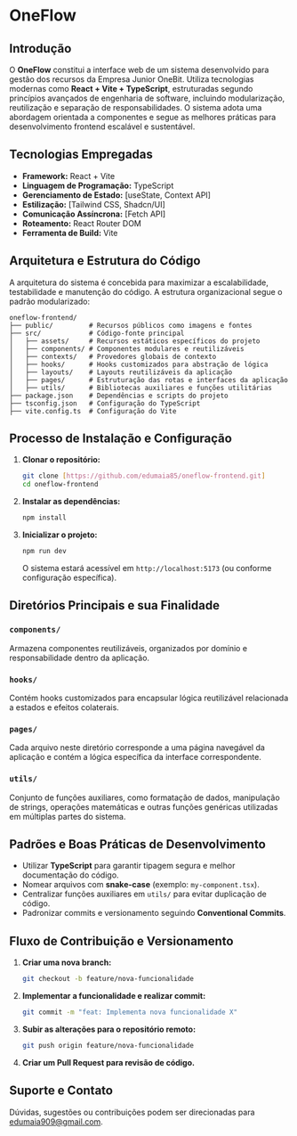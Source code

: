 # OneFlow

## Introdução
O **OneFlow** constitui a interface web de um sistema desenvolvido para gestão dos recursos da Empresa Junior OneBit. Utiliza tecnologias modernas como **React + Vite + TypeScript**, estruturadas segundo princípios avançados de engenharia de software, incluindo modularização, reutilização e separação de responsabilidades. O sistema adota uma abordagem orientada a componentes e segue as melhores práticas para desenvolvimento frontend escalável e sustentável.

## Tecnologias Empregadas
- **Framework:** React + Vite
- **Linguagem de Programação:** TypeScript
- **Gerenciamento de Estado:** [useState, Context API]
- **Estilização:** [Tailwind CSS, Shadcn/UI]
- **Comunicação Assíncrona:** [Fetch API]
- **Roteamento:** React Router DOM
- **Ferramenta de Build:** Vite

## Arquitetura e Estrutura do Código
A arquitetura do sistema é concebida para maximizar a escalabilidade, testabilidade e manutenção do código. A estrutura organizacional segue o padrão modularizado:

```
oneflow-frontend/
├── public/         # Recursos públicos como imagens e fontes
├── src/            # Código-fonte principal
│   ├── assets/     # Recursos estáticos específicos do projeto
│   ├── components/ # Componentes modulares e reutilizáveis
│   ├── contexts/   # Provedores globais de contexto
│   ├── hooks/      # Hooks customizados para abstração de lógica
│   ├── layouts/    # Layouts reutilizáveis da aplicação
│   ├── pages/      # Estruturação das rotas e interfaces da aplicação
│   ├── utils/      # Bibliotecas auxiliares e funções utilitárias
├── package.json    # Dependências e scripts do projeto
├── tsconfig.json   # Configuração do TypeScript
├── vite.config.ts  # Configuração do Vite
```

## Processo de Instalação e Configuração
1. **Clonar o repositório:**
   ```sh
   git clone [https://github.com/edumaia85/oneflow-frontend.git]
   cd oneflow-frontend
   ```

2. **Instalar as dependências:**
   ```sh
   npm install
   ```

4. **Inicializar o projeto:**
   ```sh
   npm run dev
   ```
   O sistema estará acessível em `http://localhost:5173` (ou conforme configuração específica).

## Diretórios Principais e sua Finalidade
### `components/`
Armazena componentes reutilizáveis, organizados por domínio e responsabilidade dentro da aplicação.

### `hooks/`
Contém hooks customizados para encapsular lógica reutilizável relacionada a estados e efeitos colaterais.

### `pages/`
Cada arquivo neste diretório corresponde a uma página navegável da aplicação e contém a lógica específica da interface correspondente.

### `utils/`
Conjunto de funções auxiliares, como formatação de dados, manipulação de strings, operações matemáticas e outras funções genéricas utilizadas em múltiplas partes do sistema.

## Padrões e Boas Práticas de Desenvolvimento
- Utilizar **TypeScript** para garantir tipagem segura e melhor documentação do código.
- Nomear arquivos com **snake-case** (exemplo: `my-component.tsx`).
- Centralizar funções auxiliares em `utils/` para evitar duplicação de código.
- Padronizar commits e versionamento seguindo **Conventional Commits**.

## Fluxo de Contribuição e Versionamento
1. **Criar uma nova branch:**
   ```sh
   git checkout -b feature/nova-funcionalidade
   ```
2. **Implementar a funcionalidade e realizar commit:**
   ```sh
   git commit -m "feat: Implementa nova funcionalidade X"
   ```
3. **Subir as alterações para o repositório remoto:**
   ```sh
   git push origin feature/nova-funcionalidade
   ```
4. **Criar um Pull Request para revisão de código.**

## Suporte e Contato
Dúvidas, sugestões ou contribuições podem ser direcionadas para [edumaia909@gmail.com](mailto:edumaia909@gmail.com).

